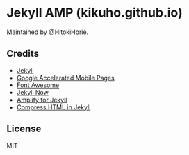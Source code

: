 # Jekyll AMP (kikuho.github.io)
Maintained by @HitokiHorie.

## Credits
- [Jekyll](https://github.com/jekyll/jekyll)
- [Google Accelerated Mobile Pages](https://github.com/ampproject/amphtml)
- [Font Awesome](https://github.com/FortAwesome/Font-Awesome)
- [Jekyll Now](https://github.com/barryclark/jekyll-now)
- [Amplify for Jekyll](https://github.com/ageitgey/amplify)
- [Compress HTML in Jekyll](https://github.com/penibelst/jekyll-compress-html)

## License
MIT
